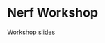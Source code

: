 # Nerf Workshop

[Workshop slides](https://docs.google.com/presentation/d/1E-KkDjDGOrAZTCDNzUmigV6VcJN9qWngJKKiaF73oh4/edit?usp=sharing)
